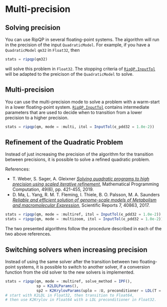 # Multi-precision

## Solving precision

You can use RipQP in several floating-point systems.
The algorithm will run in the precision of the input `QuadraticModel`.
For example, if you have a `QuadraticModel` `qm32` in `Float32`, then

```julia
stats = ripqp(qm32)
```

will solve this problem in `Float32`.
The stopping criteria of [`RipQP.InputTol`](@ref) will be adapted to the preicison of the `QuadraticModel` to solve.

## Multi-precision

You can use the multi-precision mode to solve a problem with a warm-start in a lower floating-point system.
[`RipQP.InputTol`](@ref) contains intermediate parameters that are used to decide when to transition from a lower precision to a higher precision.

```julia
stats = ripqp(qm, mode = :multi, itol = InputTol(ϵ_pdd32 = 1.0e-2))
```

## Refinement of the Quadratic Problem

Instead of just increasing the precision of the algorithm for the transition between precisions, it is possible to solve a refined quadratic problem.

References:
* T. Weber, S. Sager, A. Gleixner [*Solving quadratic programs to high precision using scaled iterative refinement*](https://doi.org/10.1007/s12532-019-00154-6), Mathematical Programming Computation, 49(6), pp. 421-455, 2019.
* D. Ma, L. Yang, R. M. T. Fleming, I. Thiele, B. O. Palsson, M. A. Saunders [*Reliable and efficient solution of genome-scale models of Metabolism and macromolecular Expression*](https://doi.org/10.1038/srep40863), Scientific Reports 7, 40863, 2017.

```julia
stats = ripqp(qm, mode = :multiref, itol = InputTol(ϵ_pdd32 = 1.0e-2))
stats = ripqp(qm, mode = :multizoom, itol = InputTol(ϵ_pdd32 = 1.0e-2))
```

The two presented algorithms follow the procedure described in each of the two above references.

## Switching solvers when increasing precision

Instead of using the same solver after the transition between two floating-point systems, it is possible to switch to another solver, if a conversion function from the old solver to the new solvers is implemented.

```julia
stats = ripqp(qm, mode = :multiref, solve_method = IPF(),
              sp = K2LDLParams(),
              sp2 = K2KrylovParams(uplo = :U, preconditioner = LDL(T = Float32)))
# start with K2LDL in Float32, then transition to Float64, 
# then use K2Krylov in Float64 with a LDL preconditioner in Float32.
```